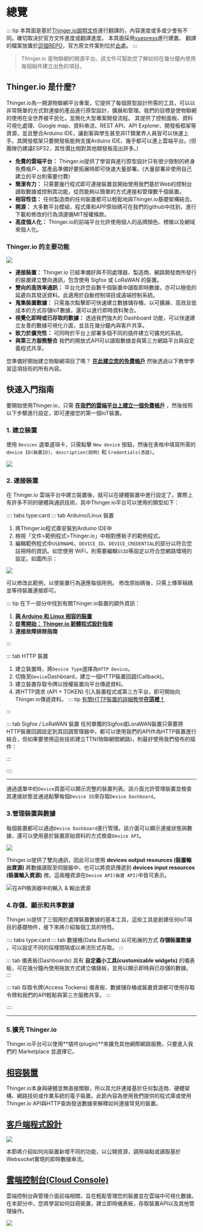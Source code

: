 # 總覽

::: tip
本頁面是基於[Thinger.io說明文件](https://docs.thinger.io)進行翻譯的，內容進度或多或少會有不同。確切取決於官方文件進度或翻譯進度。
本頁面採用[vuepress](https://vuepress.vuejs.org/)進行建置。
翻譯的檔案放置於[這個REPO](https://github.com/Magic-Doufu/thinger.io-docs-zh-t)，官方原文件案則位於[此](https://github.com/thinger-io/Docs)處。
:::

>Thinger.io 是物聯網的開源平台。該文件可幫助您了解如何在幾分鐘內使用每個組件建立出色的項目。

## Thinger.io 是什麼?

Thinger.io為一開源物聯網平台專案，它提供了每個原型設計所需的工具，可以以非常簡單的方式對連接的產品進行原型設計，擴展和管理。我們的目標是使物聯網的使用在全世界被平民化，並簡化大型專案開發流程。
其提供了控制面板、資料可視化處理、Google map、資料串流、REST API、API Explorer、開發板框架等資源，並且整合Arduino IDE，讓創客與學生甚至非IT類業界人員皆可以快速上手。其開發框架只要開發板能夠支援Arduino IDE，幾乎都可以連上雲端平台。(但團隊仍建議ESP32，其性價比相對其他開發板高出許多。)

* **免費的雲端平台：** Thinger.io提供了學習與進行原型設計只有很少限制的終身免費帳戶，當產品準備好要拓展時即可快速大量部署。(大量部署非使用自己建立的平台則需要付費)
* **簡潔有力：** 只需要幾行程式即可連接裝置並開始使用我們基於Web的控制台讀取數據或控制其功能，從而能夠以簡單的方式連接和管理數千個裝置。
* **相容性佳：** 任何製造商的任何裝置都可以輕鬆地與Thinger.io基礎架構結合。
* **開源：** 大多數平台模組，程式庫和APP原始碼可在我們的github中找到，進行下載和修改的行為須遵循MIT授權條款。
* **高度個人化：** Thinger.io的前端平台允許使用個人的品牌顏色、標徽以及網域來個人化。

### Thinger.io 的主要功能

![](~@overview/thinger.io-platform-feature.png)

* **連接裝置：** Thinger.io 已經準備好與不同處理器、製造商、網路開發商所發行的裝置建立雙向通訊，包含使用 Sigfox 或 LoRaWAN 的裝置。
* **雙向的高效率通訊：** 平台允許您自數千個裝置中讀取即時數據，亦可以極低的延遲向其發送資料。此適用於自動控制項目或遠端控制系統。
* **蒐集裝置數據：** 只需幾次點擊即可快速建立數據儲存桶，以可擴展、高效且低成本的方式存儲IoT數據，還可以進行即時資料聚合。
* **視覺化即時或已存取的數據：** 透過我們強大的 Dashboard 功能，可以快速建立友善的數據可視化介面，並且在幾分鐘內與客戶共享。
* **致力於擴充性：** 可同時於平台上部署多個不同的插件建立可擴充的系統。
* **與第三方服務整合** 我們的開放式API可以讀取數據並與第三方網路平台與自定義程式共享。

您準備好開始建立物聯網項目了嗎？ [**在此建立您的免費帳戶**](https://console.thinger.io/#/signup) 然後透過以下教學學習這項技術的所有內容。

## 快速入門指南

要開始使用Thinger.io，只需 [**在我們的雲端平台上建立一個免費帳戶**](https://console.thinger.io/#/signup) ，然後按照以下步驟進行設定，即可連接您的第一個IoT裝置。

### 1. 建立裝置

使用 `Devices` 選單選項卡，只需點擊 `New device` 按鈕，然後在表格中填寫所需的 `device ID(裝置ID)`、`description(說明)` 和 `Credentials(憑證)`。

![](~@overview/guideDevice.png)

### 2. 連接裝置
在 Thinger.io 雲端平台中建立裝置後，就可以在硬體裝置中進行設定了。實際上有許多不同的硬體與通訊技術，其中Thinger.io平台可以使用的類型如下：

:::: tabs type:card
::: tab Arduino/Linux 裝置

1. 將Thinger.io程式庫安裝到Arduino IDE中
2. 檢視「文件>範例程式>Thinger.io」中相對應板子的範例程式。
3. 編輯範例程式中`USERNAME`、`DEVICE_ID`、`DEVICE_CREDENTIAL`的部分以符合您註冊時的資訊。如您使用 WiFi，則需要編輯`SSID`等設定以符合您網路環境的設定。如圖所示：

![](~@overview/editInfo.png)

可以修改此範例，以使裝置行為適應每個用例。 修改原始碼後，只需上傳草稿碼並等待裝置連接即可。

::: tip 在下一部分中找到有關Thinger.io裝置的額外資訊：
1. [**與 Arduino 和 Linux 相容的裝置**](/devices/)
2. [**從零開始： Thinger.io 韌體程式設計指南**](/coding)
3. **連接故障排除指南**

:::

::: tab HTTP 裝置
1. 建立裝置時，將`Device Type`選擇為`HTTP Device`。
2. 切換至`Device`Dashboard，建立一個HTTP裝置回調(Callback)。
3. 建立裝置存取令牌以授權裝置向平台傳遞資料。
4. 將HTTP請求 \(API + TOKEN\) 引入裝置程式或第三方平台，即可開始向Thinger.io傳遞資料。
::: tip 
[有關HTTP裝置的詳細教學**在這裡！**](/devices/http-devices)

:::

::: tab Sigfox / LoRaWAN 裝置
任何單獨的Sigfox或LoraWAN裝置只需要將HTTP裝置回調設定到其回調管理器中，都可以使用我們的API作為HTTP裝置進行結合，但如果要使用這些技術建立TTN(物聯網間網路)，則最好使用我們發布的插件：

[<ClientOnly><linkref title="Sigfox" path="/plugins/sigfox"></linkref></ClientOnly>](/plugins/sigfox/)

[<ClientOnly><linkref title="ThingsNetwork" path="/plugins/the-things-network"></linkref></ClientOnly>](/plugins/the-things-network/)

:::

::::

---

通過選單中的`Device`頁面可以顯示完整的裝置列表。該介面允許管理裝置並檢查其連接狀態並通過點擊每個`Device ID`來存取`Device Dashboard`。


### 3.管理裝置與數據

每個裝置都可以通過`Device Dashboard`進行管理。該介面可以顯示連接狀態與數據，還可以使用基於裝置原始資料的方式檢查`Device API`。

![](~@overview/guideDeviceAPI.png)

Thinger.io提供了雙向通訊，因此可以使用 **devices output resources \(裝置輸出資源\)** 將數據讀取至伺服器中，也可以將資訊傳遞到 **devices input resources \(裝置輸入資源\)** 裡。這兩種資源在`Device API(裝置 API)`中皆可表示。

![在API檢測器中的輸入 &amp; 輸出資源](~@overview/guideDeviceAPIExplorer.png)

### 4.存儲、顯示和共享數據

Thinger.io提供了三個用於處理裝置數據的基本工具，這些工具是創建任何IoT項目的基礎物件，接下來將介紹每個工具的特性。

:::: tabs type:card
::: tab 數據桶(Data Buckets)
以可拓展的方式 **存儲裝置數據** ，可以設定不同的採樣間隔或以串流形式存取。
:::

::: tab 儀表板(Dashboards)
具有 **自定義小工具(customizable widgets)** 的儀表板，可在幾分鐘內使用拖放方式建立儀錶板，並用以顯示即時與已存儲的數據。
:::

<!--::: tab 端點(Endpoints)

:::-->

::: tab 存取令牌(Access Tockens)
儀表板、數據儲存桶或裝置資源都可使用存取令牌和我們的API輕鬆與第三方服務共享。
:::

::::

---

### 5.擴充 Thinger.io

Thinger.io平台可以使用**插件(plugin)**來擴充其他網際網路服務，只要進入我們的 Marketplace 並選擇它。

[<ClientOnly><linkref title="插件" path="/plugins/"></linkref></ClientOnly>](/plugins/)

## [相容裝置](/devices/)

Thinger.io本身與硬體並無直接關聯，所以其允許連接基於任何製造商、硬體架構、網路技術或作業系統的電子裝置。此節內容為使用我們提供的程式庫或使用Thinger.io API與HTTP查詢發送數據來解釋如何連接常見的裝置。

[<ClientOnly><linkref title="裝置" path="/devices/"></linkref></ClientOnly>](/devices/)

## [客戶端程式設計](/coding/)

![](~@overview/coding.png)

本節將介紹如何向裝置新增不同的功能，以公開資源，調用端點或讀取基於Websocket實現的即時數據串流。

[<ClientOnly><linkref title="程式設計" path="/coding"></linkref></ClientOnly>](/coding/)

## [雲端控制台(Cloud Console)](/console/)

雲端控制台與管理介面前端相關，旨在輕鬆管理您的裝置並在雲端中可視化數據。在本部分中，您將學習如何註冊裝置，建立即時儀表板，存取裝置API以及其他管理操作。

![](~@overview/console.png)

[<ClientOnly><linkref title="雲端控制台" path="/console/devices-administration"></linkref></ClientOnly>](/console/devices-administration/)